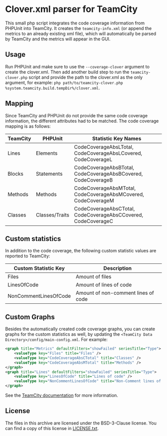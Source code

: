 Clover.xml parser for TeamCity
==============================

This small php script integrates the code coverage information from PHPUnit into TeamCity.
It creates the `teamcity-info.xml` (or append the metrics to an already existing xml file),
which will automatically be parsed by TeamCity and the metrics will appear in the GUI.


Usage
-----
Run PHPUnit and make sure to use the `--coverage-clover` argument to create the clover.xml. Then add
another build step to run the `teamcity-clover.php` script and provide the path to the clover.xml as
the only argument, for example: `php path/to/teamcity-clover.php %system.teamcity.build.tempDir%/clover.xml`.


Mapping
-------
Since TeamCity and PHPUnit do not provide the same code coverage information, the different attributes
had to be matched. The code coverage mapping is as follows:

TeamCity | PHPUnit    | Statistic Key Names
-------- | ---------- | ---------------------------------------------------------------------
Lines    | Elements   | CodeCoverageAbsLTotal, CodeCoverageAbsLCovered, CodeCoverageL
Blocks   | Statements | CodeCoverageAbsBTotal, CodeCoverageAbsBCovered, CodeCoverageB
Methods  | Methods    | CodeCoverageAbsMTotal, CodeCoverageAbsMCovered, CodeCoverageM
Classes  | Classes/Traits | CodeCoverageAbsCTotal, CodeCoverageAbsCCovered, CodeCoverageC


Custom statistics
-----------------
In addition to the code coverage, the following custom statistic values are reported to TeamCity:

Custom Statistic Key  | Description
--------------------- | -----------------------------------
Files                 | Amount of files
LinesOfCode           | Amount of lines of code
NonCommentLinesOfCode | Amount of non-comment lines of code


Custom Graphs
-------------
Besides the automatically created code coverage graphs, you can create graphs for the custom statistics
as well, by updating the `<TeamCity Data Directory>/config/main-config.xml`. For example:

```xml
<graph title="Metrics" defaultFilters="showFailed" seriesTitle="Type">
    <valueType key="Files" title="Files" />
    <valueType key="CodeCoverageAbsCTotal" title="Classes" />
    <valueType key="CodeCoverageAbsMTotal" title="Methods" />
</graph>
<graph title="Lines" defaultFilters="showFailed" seriesTitle="Type">
    <valueType key="LinesOfCode" title="Lines of code" />
    <valueType key="NonCommentLinesOfCode" title="Non-Comment lines of code" />
</graph>
```

See the [TeamCity documentation](http://confluence.jetbrains.com/display/TCD8/Custom+Chart) for more information.


License
-------
The files in this archive are licensed under the BSD-3-Clause license.
You can find a copy of this license in [LICENSE.txt](LICENSE.txt).
